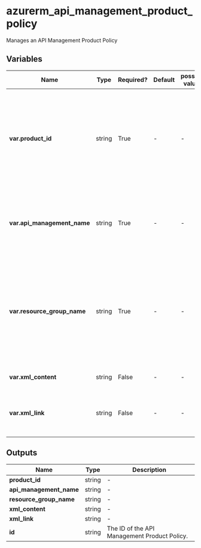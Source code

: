 # azurerm_api_management_product_policy

Manages an API Management Product Policy

## Variables

| Name | Type | Required? | Default  | possible values | Description |
| ---- | ---- | --------- | -------- | ----------- | ----------- |
| **var.product_id** | string | True | -  |  -  | The ID of the API Management Product within the API Management Service. Changing this forces a new resource to be created. | 
| **var.api_management_name** | string | True | -  |  -  | The name of the API Management Service. Changing this forces a new resource to be created. | 
| **var.resource_group_name** | string | True | -  |  -  | The name of the Resource Group in which the API Management Service exists. Changing this forces a new resource to be created. | 
| **var.xml_content** | string | False | -  |  -  | The XML Content for this Policy. | 
| **var.xml_link** | string | False | -  |  -  | A link to a Policy XML Document, which must be publicly available. | 



## Outputs

| Name | Type | Description |
| ---- | ---- | --------- | 
| **product_id** | string  | - | 
| **api_management_name** | string  | - | 
| **resource_group_name** | string  | - | 
| **xml_content** | string  | - | 
| **xml_link** | string  | - | 
| **id** | string  | The ID of the API Management Product Policy. | 